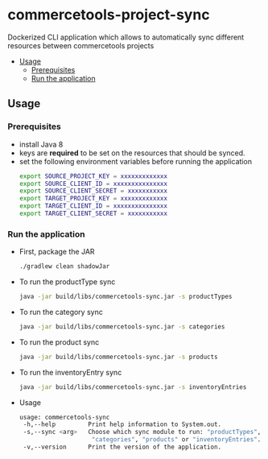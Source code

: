 # commercetools-project-sync
Dockerized CLI application which allows to automatically sync different resources between commercetools projects

- [Usage](#usage)
  - [Prerequisites](#prerequisites)
  - [Run the application](#run-the-application)
## Usage
### Prerequisites
 
 - install Java 8
 - keys are **required** to be set on the resources that should be synced.
 - set the following environment variables before running the application
   ```bash
   export SOURCE_PROJECT_KEY = xxxxxxxxxxxxx
   export SOURCE_CLIENT_ID = xxxxxxxxxxxxxxx
   export SOURCE_CLIENT_SECRET = xxxxxxxxxxx
   export TARGET_PROJECT_KEY = xxxxxxxxxxxxx
   export TARGET_CLIENT_ID = xxxxxxxxxxxxxxx
   export TARGET_CLIENT_SECRET = xxxxxxxxxxx
   ```
   
### Run the application   
 - First, package the JAR
   ```bash
   ./gradlew clean shadowJar
   ```
 - To run the productType sync
   ```bash
   java -jar build/libs/commercetools-sync.jar -s productTypes
   ```  
    
- To run the category sync
   ```bash
   java -jar build/libs/commercetools-sync.jar -s categories
   ```  
   
- To run the product sync
   ```bash
   java -jar build/libs/commercetools-sync.jar -s products
   ```  
    
- To run the inventoryEntry sync
   ```bash
   java -jar build/libs/commercetools-sync.jar -s inventoryEntries
   ```     
   
- Usage
  ```bash
  usage: commercetools-sync
   -h,--help         Print help information to System.out.
   -s,--sync <arg>   Choose which sync module to run: "productTypes",
                      "categories", "products" or "inventoryEntries".
   -v,--version      Print the version of the application.
  ```
